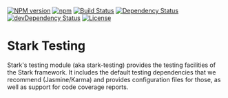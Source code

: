 [![NPM version](https://img.shields.io/npm/v/@nationalbankbelgium/stark-testing.svg)](https://www.npmjs.com/package/@nationalbankbelgium/stark-testing)
[![npm](https://img.shields.io/npm/dm/@nationalbankbelgium/stark-testing.svg)](https://www.npmjs.com/package/@nationalbankbelgium/stark-testing)
[![Build Status](https://travis-ci.com/NationalBankBelgium/stark.svg?branch=master)](https://travis-ci.com/NationalBankBelgium/stark)
[![Dependency Status](https://david-dm.org/NationalBankBelgium/stark-testing.svg)](https://david-dm.org/NationalBankBelgium/stark-testing)
[![devDependency Status](https://david-dm.org/NationalBankBelgium/stark-testing/dev-status.svg)](https://david-dm.org/NationalBankBelgium/stark-testing#info=devDependencies)
[![License](https://img.shields.io/cocoapods/l/AFNetworking.svg)](LICENSE)

# Stark Testing

Stark's testing module (aka stark-testing) provides the testing facilities of the Stark framework.
It includes the default testing dependencies that we recommend (Jasmine/Karma) and provides configuration files for those, as well as support for code coverage reports.
